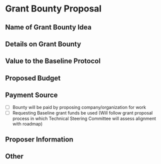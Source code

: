 <!--- Grant bounty ideas requests of proposed work for the Baseline community members or interested organizations to take on. Please complete the template below and the community will assess and respond -->

# Grant Bounty Proposal 

## Name of Grant Bounty Idea
<!--- Name of the grant idea in a few words -->

## Details on Grant Bounty
<!--- Describe your idea in greater detail (deliverables, requirements, functionalities, etc.)  -->

## Value to the Baseline Protocol
<!--- Elaborate on the value this effort provides to the further developement, enhancement, or adoption of the Baseline Protocol -->

## Proposed Budget 
<!-- Provide proposed amount that should be paid (in USD) for the grant work -->

## Payment Source
<!-- What is your proposed source of payment -->
- [ ] Bounty will be paid by proposing company/organization for work 
- [ ] Requesting Baseline grant funds be used (Will follow grant proposal process in which Technical Steering Committee will assess alignment with roadmap)

## Proposer Information 
<!-- Provide your contact info here -->

## Other
<!-- Any questions, comments or notes that the group should be aware of? -->
